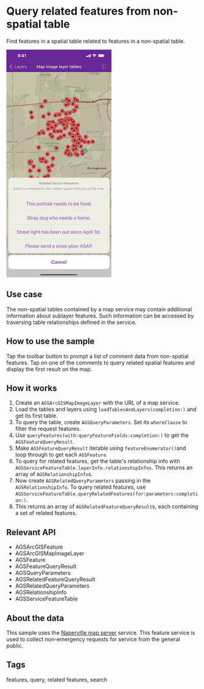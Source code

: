 # Query related features from non-spatial table

Find features in a spatial table related to features in a non-spatial table.

![Query related features from non-spatial table](query-related-features-non-spatial-table-1.png)

## Use case

The non-spatial tables contained by a map service may contain additional information about sublayer features. Such information can be accessed by traversing table relationships defined in the service.

## How to use the sample

Tap the toolbar button to prompt a list of comment data from non-spatial features. Tap on one of the comments to query related spatial features and display the first result on the map.

## How it works

1. Create an `AGSArcGISMapImageLayer` with the URL of a map service.
2. Load the tables and layers using `loadTablesAndLayers(completion:)` and get its first table.
3. To query the table, create `AGSQueryParameters`. Set its `whereClause` to filter the request features.
4. Use `queryFeatures(with:queryFeatureFields:completion:)` to get the `AGSFeatureQueryResult`.
5. Make `AGSFeatureQueryResult` iterable using `featureEnumerator()`and loop through to get each `AGSFeature`.
6. To query for related features, get the table's relationship info with `AGSServiceFeatureTable.layerInfo.relationshipInfos`. This returns an array of `AGSRelationshipInfo`s.
7. Now create `AGSRelatedQueryParameters` passing in the `AGSRelationshipInfo`. To query related features, use `AGSServiceFeatureTable.queryRelatedFeatures(for:parameters:completion:)`.
8. This returns an array of `AGSRelatedFeatureQueryResult`s, each containing a set of related features.

## Relevant API

* AGSArcGISFeature
* AGSArcGISMapImageLayer
* AGSFeature
* AGSFeatureQueryResult
* AGSQueryParameters
* AGSRelatedFeatureQueryResult
* AGSRelatedQueryParameters
* AGSRelationshipInfo
* AGSServiceFeatureTable

## About the data

This sample uses the [Naperville map server](https://sampleserver6.arcgisonline.com/arcgis/rest/services/ServiceRequest/MapServer) service. This feature service is used to collect non-emergency requests for service from the general public.

## Tags

features, query, related features, search
